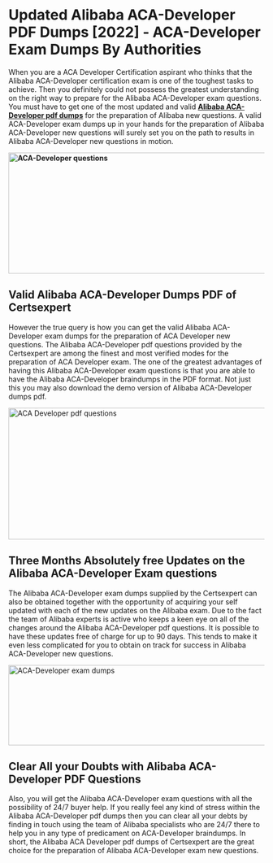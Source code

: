 <h1><strong>Updated Alibaba ACA-Developer PDF Dumps [2022] - ACA-Developer Exam Dumps By Authorities&nbsp;</strong></h1>
<p><span style="font-weight: 400;">When you are a ACA Developer Certification aspirant who thinks that the Alibaba ACA-Developer certification exam is one of the toughest tasks to achieve. Then you definitely could not possess the greatest understanding on the right way to prepare for the Alibaba ACA-Developer exam questions. You must have to get one of the most updated and valid <strong><a href="https://www.certsexpert.com/ACA-Developer-pdf-questions.html">Alibaba ACA-Developer pdf dumps</a></strong> for the preparation of Alibaba new questions. A valid  ACA-Developer exam dumps up in your hands for the preparation of Alibaba ACA-Developer new questions will surely set you on the path to results in Alibaba ACA-Developer new questions in motion.</span></p>
<p><span style="font-weight: 400;"><strong><img style="display: block; margin-left: auto; margin-right: auto;" src="https://i.ibb.co/QXh983F/73475278-2429792180625311-4586132736837681152-n.jpg" alt="ACA-Developer questions" width="632" height="238" /></strong></span></p>
<h2><strong>Valid Alibaba ACA-Developer Dumps PDF of Certsexpert</strong></h2>
<p><span style="font-weight: 400;">However the true query is how you can get the valid Alibaba ACA-Developer exam dumps for the preparation of ACA Developer new questions. The Alibaba ACA-Developer pdf questions provided by the Certsexpert are among the finest and most verified modes for the preparation of ACA Developer exam. The one of the greatest advantages of having this Alibaba ACA-Developer exam questions is that you are able to have the Alibaba ACA-Developer braindumps in the PDF format. Not just this you may also download the demo version of Alibaba ACA-Developer dumps pdf.</span></p>
<p><span style="font-weight: 400;"><img style="display: block; margin-left: auto; margin-right: auto;" src="https://i.ibb.co/Jd8hN2L/76714008-3182067705200142-8735104740007870464-n.jpg" alt="ACA Developer pdf questions" width="701" height="259" /></span></p>
<h2><strong>Three Months Absolutely free Updates on the Alibaba ACA-Developer Exam questions</strong></h2>
<p><span style="font-weight: 400;">The Alibaba ACA-Developer exam dumps supplied by the Certsexpert can also be obtained together with the opportunity of acquiring your self updated with each of the new updates on the Alibaba exam. Due to the fact the team of Alibaba experts is active who keeps a keen eye on all of the changes around the Alibaba ACA-Developer pdf questions. It is possible to have these updates free of charge for up to 90 days. This tends to make it even less complicated for you to obtain on track for success in Alibaba ACA-Developer new questions.</span></p>
<p><span style="font-weight: 400;"><a href="https://www.certsexpert.com/ACA-Developer-pdf-questions.html"><img style="display: block; margin-left: auto; margin-right: auto;" src="https://i.ibb.co/TMnKrkJ/75398236-424489711531572-5064688549987614720-n.jpg" alt="ACA-Developer exam dumps" width="714" height="158" /></a></span></p>
<h2><strong>Clear All your Doubts with Alibaba ACA-Developer PDF Questions</strong></h2>
<p>Also, you will get the Alibaba ACA-Developer exam questions with all the possibility of 24/7 buyer help. If you really feel any kind of stress within the Alibaba ACA-Developer pdf dumps then you can clear all your debts by finding in touch using the team of Alibaba specialists who are 24/7 there to help you in any type of predicament on  ACA-Developer braindumps. In short, the Alibaba ACA Developer pdf dumps of Certsexpert are the great choice for the preparation of Alibaba ACA-Developer exam new questions.</p>
